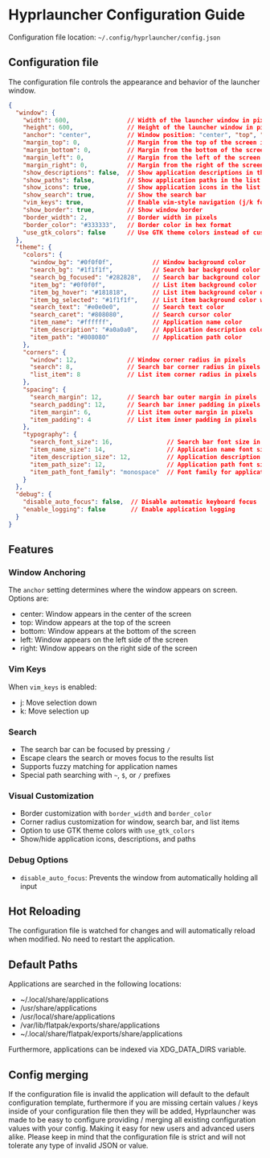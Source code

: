 # Hyprlauncher Configuration Guide

Configuration file location: `~/.config/hyprlauncher/config.json`

## Configuration file

The configuration file controls the appearance and behavior of the launcher window.
```json
{
  "window": {
    "width": 600,                // Width of the launcher window in pixels
    "height": 600,               // Height of the launcher window in pixels
    "anchor": "center",          // Window position: "center", "top", "bottom", "left", "right", "top_left", "top_right", "bottom_left", "bottom_right"
    "margin_top": 0,             // Margin from the top of the screen in pixels
    "margin_bottom": 0,          // Margin from the bottom of the screen in pixels
    "margin_left": 0,            // Margin from the left of the screen in pixels
    "margin_right": 0,           // Margin from the right of the screen in pixels
    "show_descriptions": false,  // Show application descriptions in the list
    "show_paths": false,         // Show application paths in the list
    "show_icons": true,          // Show application icons in the list
    "show_search": true,         // Show the search bar
    "vim_keys": true,            // Enable vim-style navigation (j/k for up/down)
    "show_border": true,         // Show window border
    "border_width": 2,           // Border width in pixels
    "border_color": "#333333",   // Border color in hex format
    "use_gtk_colors": false      // Use GTK theme colors instead of custom colors
  },
  "theme": {
    "colors": {
      "window_bg": "#0f0f0f",           // Window background color
      "search_bg": "#1f1f1f",           // Search bar background color
      "search_bg_focused": "#282828",   // Search bar background color when focused
      "item_bg": "#0f0f0f",             // List item background color
      "item_bg_hover": "#181818",       // List item background color on hover
      "item_bg_selected": "#1f1f1f",    // List item background color when selected
      "search_text": "#e0e0e0",         // Search text color
      "search_caret": "#808080",        // Search cursor color
      "item_name": "#ffffff",           // Application name color
      "item_description": "#a0a0a0",    // Application description color
      "item_path": "#808080"            // Application path color
    },
    "corners": {
      "window": 12,              // Window corner radius in pixels
      "search": 8,               // Search bar corner radius in pixels
      "list_item": 8             // List item corner radius in pixels
    },
    "spacing": {
      "search_margin": 12,       // Search bar outer margin in pixels
      "search_padding": 12,      // Search bar inner padding in pixels
      "item_margin": 6,          // List item outer margin in pixels
      "item_padding": 4          // List item inner padding in pixels
    },
    "typography": {
      "search_font_size": 16,               // Search bar font size in pixels
      "item_name_size": 14,                 // Application name font size in pixels
      "item_description_size": 12,          // Application description font size in pixels
      "item_path_size": 12,                 // Application path font size in pixels
      "item_path_font_family": "monospace"  // Font family for application paths
    }
  },
  "debug": {
    "disable_auto_focus": false,  // Disable automatic keyboard focus
    "enable_logging": false       // Enable application logging
  }
}
```
## Features

### Window Anchoring
The `anchor` setting determines where the window appears on screen. Options are:
- center: Window appears in the center of the screen
- top: Window appears at the top of the screen
- bottom: Window appears at the bottom of the screen
- left: Window appears on the left side of the screen
- right: Window appears on the right side of the screen

### Vim Keys
When `vim_keys` is enabled:
- j: Move selection down
- k: Move selection up

### Search
- The search bar can be focused by pressing `/`
- Escape clears the search or moves focus to the results list
- Supports fuzzy matching for application names
- Special path searching with `~`, `$`, or `/` prefixes

### Visual Customization
- Border customization with `border_width` and `border_color`
- Corner radius customization for window, search bar, and list items
- Option to use GTK theme colors with `use_gtk_colors`
- Show/hide application icons, descriptions, and paths

### Debug Options
- `disable_auto_focus`: Prevents the window from automatically holding all input

## Hot Reloading
The configuration file is watched for changes and will automatically reload when modified. No need to restart the application.

## Default Paths
Applications are searched in the following locations:
- ~/.local/share/applications
- /usr/share/applications
- /usr/local/share/applications
- /var/lib/flatpak/exports/share/applications
- ~/.local/share/flatpak/exports/share/applications

Furthermore, applications can be indexed via XDG_DATA_DIRS variable.

## Config merging
If the configuration file is invalid the application will
default to the default configuration template, furthermore if
you are missing certain values / keys inside of your
configuration file then they will be added, Hyprlauncher
was made to be easy to configure providing / merging
all existing configuration values with your config.
Making it easy for new users and advanced users alike.
Please keep in mind that the configuration file is strict
and will not tolerate any type of invalid JSON or value.

